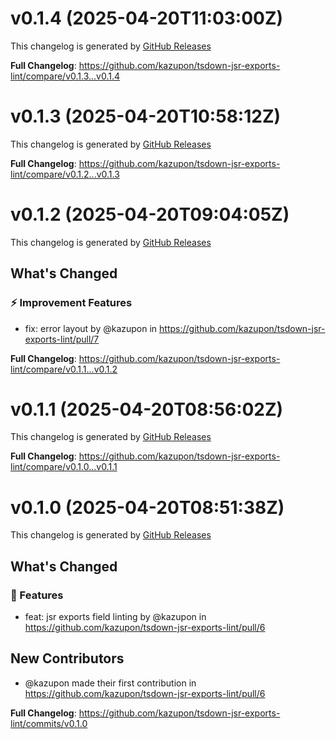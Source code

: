 # v0.1.4 (2025-04-20T11:03:00Z)

This changelog is generated by [GitHub Releases](https://github.com/kazupon/tsdown-jsr-exports-lint/releases/tag/v0.1.4)

<!-- Release notes generated using configuration in .github/release.yml at v0.1.4 -->

**Full Changelog**: https://github.com/kazupon/tsdown-jsr-exports-lint/compare/v0.1.3...v0.1.4

# v0.1.3 (2025-04-20T10:58:12Z)

This changelog is generated by [GitHub Releases](https://github.com/kazupon/tsdown-jsr-exports-lint/releases/tag/v0.1.3)

<!-- Release notes generated using configuration in .github/release.yml at v0.1.3 -->

**Full Changelog**: https://github.com/kazupon/tsdown-jsr-exports-lint/compare/v0.1.2...v0.1.3

# v0.1.2 (2025-04-20T09:04:05Z)

This changelog is generated by [GitHub Releases](https://github.com/kazupon/tsdown-jsr-exports-lint/releases/tag/v0.1.2)

<!-- Release notes generated using configuration in .github/release.yml at v0.1.2 -->

## What's Changed

### ⚡ Improvement Features

- fix: error layout by @kazupon in https://github.com/kazupon/tsdown-jsr-exports-lint/pull/7

**Full Changelog**: https://github.com/kazupon/tsdown-jsr-exports-lint/compare/v0.1.1...v0.1.2

# v0.1.1 (2025-04-20T08:56:02Z)

This changelog is generated by [GitHub Releases](https://github.com/kazupon/tsdown-jsr-exports-lint/releases/tag/v0.1.1)

<!-- Release notes generated using configuration in .github/release.yml at v0.1.1 -->

**Full Changelog**: https://github.com/kazupon/tsdown-jsr-exports-lint/compare/v0.1.0...v0.1.1

# v0.1.0 (2025-04-20T08:51:38Z)

This changelog is generated by [GitHub Releases](https://github.com/kazupon/tsdown-jsr-exports-lint/releases/tag/v0.1.0)

<!-- Release notes generated using configuration in .github/release.yml at v0.1.0 -->

## What's Changed

### 🌟 Features

- feat: jsr exports field linting by @kazupon in https://github.com/kazupon/tsdown-jsr-exports-lint/pull/6

## New Contributors

- @kazupon made their first contribution in https://github.com/kazupon/tsdown-jsr-exports-lint/pull/6

**Full Changelog**: https://github.com/kazupon/tsdown-jsr-exports-lint/commits/v0.1.0
